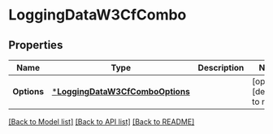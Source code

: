 # LoggingDataW3CfCombo

## Properties
Name | Type | Description | Notes
------------ | ------------- | ------------- | -------------
**Options** | [***LoggingDataW3CfComboOptions**](Logging_Data_W3CFCombo_options.md) |  | [optional] [default to null]

[[Back to Model list]](../README.md#documentation-for-models) [[Back to API list]](../README.md#documentation-for-api-endpoints) [[Back to README]](../README.md)

